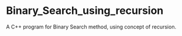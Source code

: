 # Binary_Search_using_recursion
A C++ program for Binary Search method, using concept of recursion.
